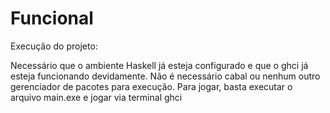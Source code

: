 # Funcional

Execução do projeto:

Necessário que o ambiente Haskell já esteja configurado e que o ghci já esteja funcionando devidamente.
Não é necessário cabal ou nenhum outro gerenciador de pacotes para execução.
Para jogar, basta executar o arquivo main.exe e jogar via terminal ghci